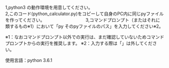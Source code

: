 1,python3 の動作環境を用意してください。                                                           
2,このコード(python_calculator.py)をコピーして自身のPC内に同じpyファイルを作ってください。                                 
3,コマンドプロンプト（またはそれに類するもの※1）において「py そのpyファイルのパス」を入力してください※2。

※1：なおコマンドプロンプト以外での実行は、まだ確認していないためコマンドプロンプトからの実行を推奨します。
※2：入力する際は「」は外してください。

使用言語：python 3.6.1

